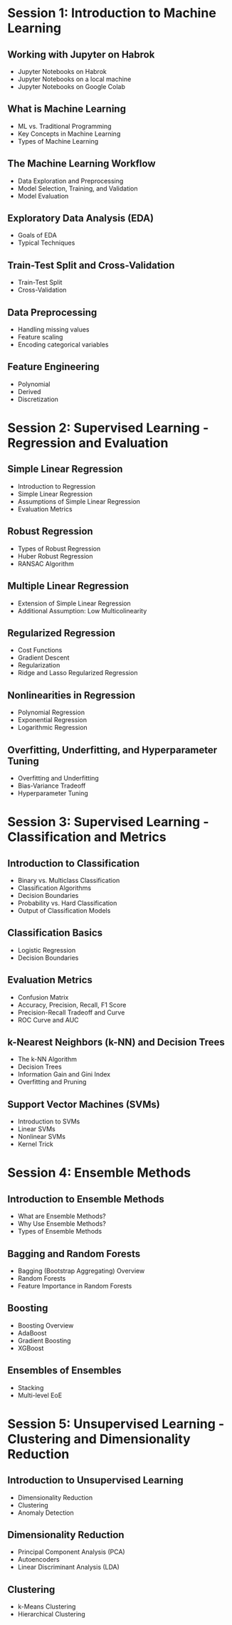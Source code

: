 # Session 1: Introduction to Machine Learning


## Working with Jupyter on Habrok

-   Jupyter Notebooks on Habrok
-   Jupyter Notebooks on a local machine
-   Jupyter Notebooks on Google Colab


## What is Machine Learning

-   ML vs. Traditional Programming
-   Key Concepts in Machine Learning
-   Types of Machine Learning


## The Machine Learning Workflow

-   Data Exploration and Preprocessing
-   Model Selection, Training, and Validation
-   Model Evaluation


## Exploratory Data Analysis (EDA)

-   Goals of EDA
-   Typical Techniques


## Train-Test Split and Cross-Validation

-   Train-Test Split
-   Cross-Validation


## Data Preprocessing

-   Handling missing values
-   Feature scaling
-   Encoding categorical variables


## Feature Engineering

-   Polynomial
-   Derived
-   Discretization


# Session 2: Supervised Learning - Regression and Evaluation


## Simple Linear Regression

-   Introduction to Regression
-   Simple Linear Regression
-   Assumptions of Simple Linear Regression
-   Evaluation Metrics


## Robust Regression

-   Types of Robust Regression
-   Huber Robust Regression
-   RANSAC Algorithm


## Multiple Linear Regression

-   Extension of Simple Linear Regression
-   Additional Assumption: Low Multicolinearity


## Regularized Regression

-   Cost Functions
-   Gradient Descent
-   Regularization
-   Ridge and Lasso Regularized Regression


## Nonlinearities in Regression

-   Polynomial Regression
-   Exponential Regression
-   Logarithmic Regression


## Overfitting, Underfitting, and Hyperparameter Tuning

-   Overfitting and Underfitting
-   Bias-Variance Tradeoff
-   Hyperparameter Tuning


# Session 3: Supervised Learning - Classification and Metrics


## Introduction to Classification

-   Binary vs. Multiclass Classification
-   Classification Algorithms
-   Decision Boundaries
-   Probability vs. Hard Classification
-   Output of Classification Models


## Classification Basics

-   Logistic Regression
-   Decision Boundaries


## Evaluation Metrics

-   Confusion Matrix
-   Accuracy, Precision, Recall, F1 Score
-   Precision-Recall Tradeoff and Curve
-   ROC Curve and AUC


## k-Nearest Neighbors (k-NN) and Decision Trees

-   The k-NN Algorithm
-   Decision Trees
-   Information Gain and Gini Index
-   Overfitting and Pruning


## Support Vector Machines (SVMs)

-   Introduction to SVMs
-   Linear SVMs
-   Nonlinear SVMs
-   Kernel Trick


# Session 4: Ensemble Methods


## Introduction to Ensemble Methods

-   What are Ensemble Methods?
-   Why Use Ensemble Methods?
-   Types of Ensemble Methods


## Bagging and Random Forests

-   Bagging (Bootstrap Aggregating) Overview
-   Random Forests
-   Feature Importance in Random Forests


## Boosting

-   Boosting Overview
-   AdaBoost
-   Gradient Boosting
-   XGBoost


## Ensembles of Ensembles

-   Stacking
-   Multi-level EoE


# Session 5: Unsupervised Learning - Clustering and Dimensionality Reduction


## Introduction to Unsupervised Learning

-   Dimensionality Reduction
-   Clustering
-   Anomaly Detection


## Dimensionality Reduction

-   Principal Component Analysis (PCA)
-   Autoencoders
-   Linear Discriminant Analysis (LDA)


## Clustering

-   k-Means Clustering
-   Hierarchical Clustering


